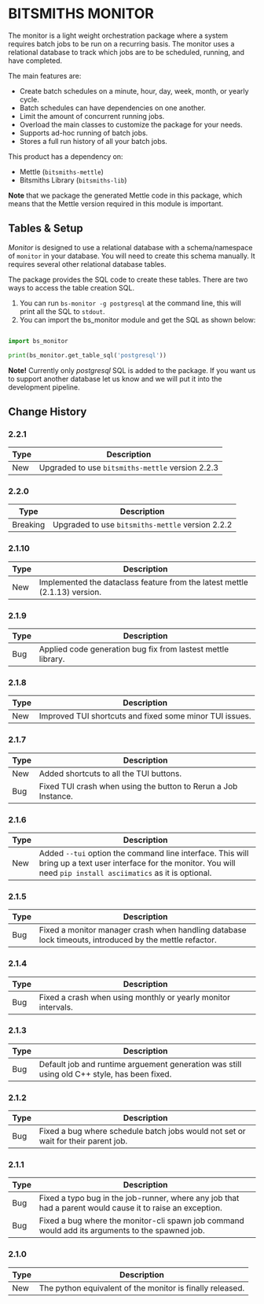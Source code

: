 # BITSMITHS MONITOR #

The monitor is a light weight orchestration package where a system requires batch jobs to be run on a recurring basis.  The monitor
uses a relational database to track which jobs are to be scheduled, running, and have completed.


The main features are:
- Create batch schedules on a minute, hour, day, week, month, or yearly cycle.
- Batch schedules can have dependencies on one another.
- Limit the amount of concurrent running jobs.
- Overload the main classes to customize the package for your needs.
- Supports ad-hoc running of batch jobs.
- Stores a full run history of all your batch jobs.


This product has a dependency on:

- Mettle (`bitsmiths-mettle`)
- Bitsmiths Library (`bitsmiths-lib`)


**Note** that we package the generated Mettle code in this package, which means that the Mettle version required in this module is important.

## Tables & Setup ##

*Monitor* is designed to use a relational database with a schema/namespace of `monitor` in your database. You will need to create this schema manually.
It requires several other relational database tables.

The package provides the SQL code to create these tables. There are two ways to access the table creation SQL.

1. You can run `bs-monitor -g postgresql` at the command line, this will print all the SQL to `stdout`.
2. You can import the bs_monitor module and get the SQL as shown below:

```python

import bs_monitor

print(bs_monitor.get_table_sql('postgresql'))

```

**Note!** Currently only *postgresql* SQL is added to the package. If you want us to support another database let
us know and we will put it into the development pipeline.


## Change History ##

### 2.2.1 ###

| Type | Description |
| ---- | ----------- |
| New | Upgraded to use `bitsmiths-mettle` version 2.2.3 |

### 2.2.0 ###

| Type | Description |
| ---- | ----------- |
| Breaking | Upgraded to use `bitsmiths-mettle` version 2.2.2 |

### 2.1.10 ###

| Type | Description |
| ---- | ----------- |
| New  | Implemented the dataclass feature from the latest mettle (2.1.13) version. |


### 2.1.9 ###

| Type | Description |
| ---- | ----------- |
| Bug  | Applied code generation bug fix from lastest mettle library. |

### 2.1.8 ###

| Type | Description |
| ---- | ----------- |
| New  | Improved TUI shortcuts and fixed some minor TUI issues. |

### 2.1.7 ###

| Type | Description |
| ---- | ----------- |
| New  | Added shortcuts to all the TUI buttons. |
| Bug  | Fixed TUI crash when using the button to Rerun a Job Instance. |

### 2.1.6 ###

| Type | Description |
| ---- | ----------- |
| New  | Added `--tui` option the command line interface. This will bring up a text user interface for the monitor. You will need `pip install asciimatics` as it is optional. |


### 2.1.5 ###

| Type | Description |
| ---- | ----------- |
| Bug  | Fixed a monitor manager crash when handling database lock timeouts, introduced by the mettle refactor. |


### 2.1.4 ###

| Type | Description |
| ---- | ----------- |
| Bug  | Fixed a crash when using monthly or yearly monitor intervals. |


### 2.1.3 ###

| Type | Description |
| ---- | ----------- |
| Bug  | Default job and runtime arguement generation was still using old C++ style, has been fixed. |


### 2.1.2 ###

| Type | Description |
| ---- | ----------- |
| Bug  | Fixed a bug where schedule batch jobs would not set or wait for their parent job. |


### 2.1.1 ###

| Type | Description |
| ---- | ----------- |
| Bug  | Fixed a typo bug in the job-runner, where any job that had a parent would cause it to raise an exception. |
| Bug  | Fixed a bug where the monitor-cli spawn job command would add its arguments to the spawned job. |


### 2.1.0 ###

| Type | Description |
| ---- | ----------- |
| New  | The python equivalent of the monitor is finally released. |
